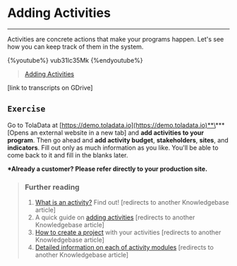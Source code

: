 # Adding Activities

---

Activities are concrete actions that make your programs happen. Let's see how you can keep track of them in the system.

{%youtube%} vub31lc35Mk {%endyoutube%}  
> [Adding Activities](https://www.youtube.com/embed/vub31lc35Mk?rel=0)

\[link to transcripts on GDrive\]

## `Exercise`

Go to TolaData at [https://demo.toladata.io](https://demo.toladata.io)**\*** \[Opens an external website in a new tab\] and **add activities to your program**. Then go ahead and **add activity budget**, **stakeholders**, **sites**, and **indicators**. Fill out only as much information as you like. You'll be able to come back to it and fill in the blanks later.

**\*Already a customer? Please refer directly to your production site.**

> ### Further reading
>
> 1. [What is an activity?](https://help.toladata.com/7-activities/what-is-an-activity.html) Find out! \[redirects to another Knowledgebase article\]
> 2. A quick guide on [adding activities](https://help.toladata.com/7-activities/add-activity.html) \[redirects to another Knowledgebase article\]
> 3. [How to create a project](https://help.toladata.com/7-activities/promoting-an-activity-to-a-project.html) with your activities \[redirects to another Knowledgebase article\]
> 4. [Detailed information on each of activity modules](https://help.toladata.com/7-activities/activity-modules.html) \[redirects to another Knowledgebase article\]

## 



